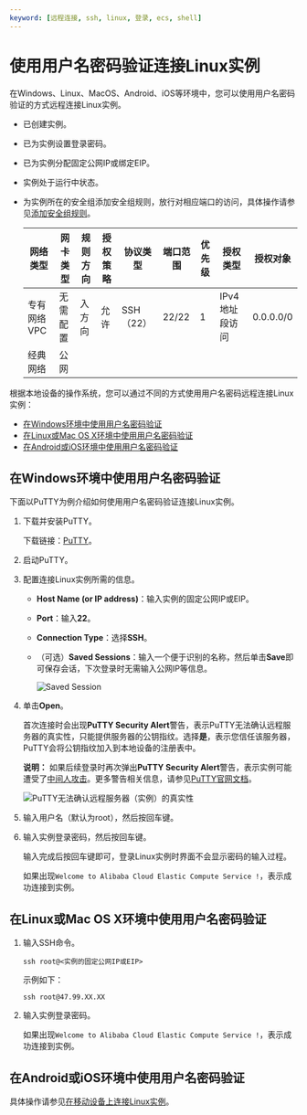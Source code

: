 ```yaml
---
keyword: [远程连接, ssh, linux, 登录, ecs, shell]
---
```


# 使用用户名密码验证连接Linux实例

在Windows、Linux、MacOS、Android、iOS等环境中，您可以使用用户名密码验证的方式远程连接Linux实例。

-   已创建实例。
-   已为实例设置登录密码。
-   已为实例分配固定公网IP或绑定EIP。
-   实例处于运行中状态。
-   为实例所在的安全组添加安全组规则，放行对相应端口的访问，具体操作请参见[添加安全组规则](/intl.zh-CN/安全/安全组/添加安全组规则.md)。

    |网络类型|网卡类型|规则方向|授权策略|协议类型|端口范围|优先级|授权类型|授权对象|
    |----|----|----|----|----|----|---|----|----|
    |专有网络VPC|无需配置|入方向|允许|SSH（22）|22/22|1|IPv4地址段访问|0.0.0.0/0|
    |经典网络|公网|


根据本地设备的操作系统，您可以通过不同的方式使用用户名密码远程连接Linux实例：

-   [在Windows环境中使用用户名密码验证](#section_k1p_o74_bwm)
-   [在Linux或Mac OS X环境中使用用户名密码验证](#section_zo7_ddd_8yk)
-   [在Android或iOS环境中使用用户名密码验证](#section_x5j_164_ejd)

## 在Windows环境中使用用户名密码验证

下面以PuTTY为例介绍如何使用用户名密码验证连接Linux实例。

1.  下载并安装PuTTY。

    下载链接：[PuTTY](http://www.chiark.greenend.org.uk/~sgtatham/putty/)。

2.  启动PuTTY。

3.  配置连接Linux实例所需的信息。

    -   **Host Name \(or IP address\)**：输入实例的固定公网IP或EIP。
    -   **Port**：输入**22**。
    -   **Connection Type**：选择**SSH**。
    -   （可选）**Saved Sessions**：输入一个便于识别的名称，然后单击**Save**即可保存会话，下次登录时无需输入公网IP等信息。

        ![Saved Session](https://static-aliyun-doc.oss-cn-hangzhou.aliyuncs.com/assets/img/zh-CN/2904359951/p5249.gif)

4.  单击**Open**。

    首次连接时会出现**PuTTY Security Alert**警告，表示PuTTY无法确认远程服务器的真实性，只能提供服务器的公钥指纹。选择**是**，表示您信任该服务器，PuTTY会将公钥指纹加入到本地设备的注册表中。

    **说明：** 如果后续登录时再次弹出**PuTTY Security Alert**警告，表示实例可能遭受了[中间人攻击](https://en.wikipedia.org/wiki/Man-in-the-middle_attack)。更多警告相关信息，请参见[PuTTY官网文档](https://the.earth.li/~sgtatham/putty/0.70/htmldoc/Chapter2.html#gs-hostkey)。

    ![PuTTY无法确认远程服务器（实例）的真实性](https://static-aliyun-doc.oss-cn-hangzhou.aliyuncs.com/assets/img/zh-CN/3904359951/p5251.png)

5.  输入用户名（默认为root），然后按回车键。

6.  输入实例登录密码，然后按回车键。

    输入完成后按回车键即可，登录Linux实例时界面不会显示密码的输入过程。

    如果出现`Welcome to Alibaba Cloud Elastic Compute Service !`，表示成功连接到实例。


## 在Linux或Mac OS X环境中使用用户名密码验证

1.  输入SSH命令。

    ```
    ssh root@<实例的固定公网IP或EIP>
    ```

    示例如下：

    ```
    ssh root@47.99.XX.XX
    ```

2.  输入实例登录密码。

    如果出现`Welcome to Alibaba Cloud Elastic Compute Service !`，表示成功连接到实例。


## 在Android或iOS环境中使用用户名密码验证

具体操作请参见[在移动设备上连接Linux实例](/intl.zh-CN/实例/连接实例/连接Linux实例/在移动设备上连接Linux实例.md)。

